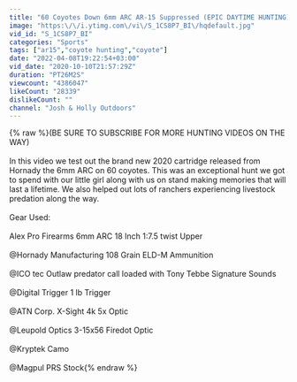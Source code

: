 ```yaml
---
title: "60 Coyotes Down 6mm ARC AR-15 Suppressed (EPIC DAYTIME HUNTING)"
image: "https:\/\/i.ytimg.com\/vi\/S_1CS8P7_BI\/hqdefault.jpg"
vid_id: "S_1CS8P7_BI"
categories: "Sports"
tags: ["ar15","coyote hunting","coyote"]
date: "2022-04-08T19:22:54+03:00"
vid_date: "2020-10-10T21:57:29Z"
duration: "PT26M2S"
viewcount: "4386047"
likeCount: "28339"
dislikeCount: ""
channel: "Josh & Holly Outdoors"
---
```

{% raw %}(BE SURE TO SUBSCRIBE FOR MORE HUNTING VIDEOS ON THE WAY)<br /><br />In this video we test out the brand new 2020 cartridge released from Hornady the 6mm ARC on 60 coyotes. This was an exceptional hunt we got to spend with our little girl along with us on stand making memories that will last a lifetime. We also helped out lots of ranchers experiencing livestock predation along the way. <br /><br />Gear Used:<br /> <br />Alex Pro Firearms 6mm ARC 18 Inch 1:7.5 twist Upper<br /><br />@Hornady Manufacturing  108 Grain ELD-M Ammunition<br /><br />@ICO tec  Outlaw predator call loaded with Tony Tebbe Signature Sounds<br /><br />@Digital Trigger  1 lb Trigger<br /><br />@ATN Corp.  X-Sight 4k 5x Optic<br /><br />@Leupold Optics  3-15x56 Firedot Optic<br /><br />@Kryptek  Camo<br /><br />@Magpul  PRS Stock{% endraw %}
